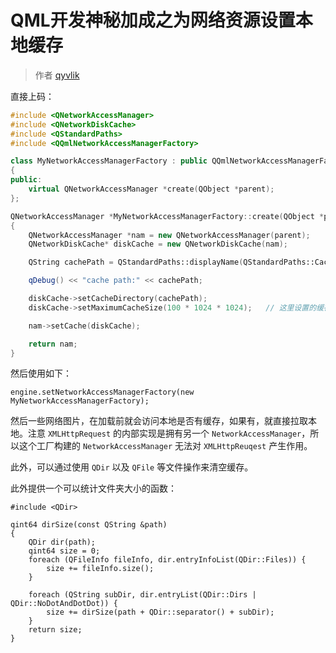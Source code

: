 # QML开发神秘加成之为网络资源设置本地缓存

> 作者 [qyvlik](http://blog.qyvlik.space)

直接上码：

```cpp
#include <QNetworkAccessManager>
#include <QNetworkDiskCache>
#include <QStandardPaths>
#include <QQmlNetworkAccessManagerFactory>

class MyNetworkAccessManagerFactory : public QQmlNetworkAccessManagerFactory
{
public:
    virtual QNetworkAccessManager *create(QObject *parent);
};

QNetworkAccessManager *MyNetworkAccessManagerFactory::create(QObject *parent)
{
    QNetworkAccessManager *nam = new QNetworkAccessManager(parent);
    QNetworkDiskCache* diskCache = new QNetworkDiskCache(nam);

    QString cachePath = QStandardPaths::displayName(QStandardPaths::CacheLocation);

    qDebug() << "cache path:" << cachePath;

    diskCache->setCacheDirectory(cachePath);
    diskCache->setMaximumCacheSize(100 * 1024 * 1024);   // 这里设置的缓存大小为 100 MB

    nam->setCache(diskCache);

    return nam;
}
```

然后使用如下：

```
engine.setNetworkAccessManagerFactory(new MyNetworkAccessManagerFactory);
```

然后一些网络图片，在加载前就会访问本地是否有缓存，如果有，就直接拉取本地。注意 `XMLHttpRequest` 的内部实现是拥有另一个 `NetworkAccessManager`，所以这个工厂构建的 `NetworkAccessManager` 无法对 `XMLHttpReuqest` 产生作用。

此外，可以通过使用 `QDir` 以及 `QFile` 等文件操作来清空缓存。

此外提供一个可以统计文件夹大小的函数：

```
#include <QDir>

qint64 dirSize(const QString &path)
{
    QDir dir(path);
    qint64 size = 0;
    foreach (QFileInfo fileInfo, dir.entryInfoList(QDir::Files)) {
        size += fileInfo.size();
    }

    foreach (QString subDir, dir.entryList(QDir::Dirs | QDir::NoDotAndDotDot)) {
        size += dirSize(path + QDir::separator() + subDir);
    }
    return size;
}
```
